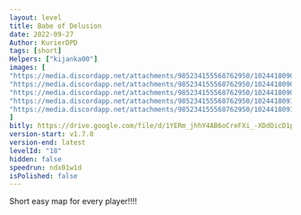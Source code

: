 ```yaml
---
layout: level
title: Babe of Delusion
date: 2022-09-27
Author: KurierDPD
tags: [short]
Helpers: ["kijanka00"]
images: [
"https://media.discordapp.net/attachments/985234155568762950/1024418090026537051/1_-_Brajo.png?width=1606&height=904",
"https://media.discordapp.net/attachments/985234155568762950/1024418090475331655/2_-_Brajo.png?width=1606&height=904",
"https://media.discordapp.net/attachments/985234155568762950/1024418090869604362/3_-_Brajo.png?width=1606&height=904",
"https://media.discordapp.net/attachments/985234155568762950/1024418091255468112/4_-_Brajo.png?width=1606&height=904",
"https://media.discordapp.net/attachments/985234155568762950/1024418091586822206/5_-_Brajo.png?width=1606&height=904"
]
bitly: https://drive.google.com/file/d/1YERm_jhhY4AB6oCreFXi_-XDdOicD1pd/view?usp=sharing
version-start: v1.7.0
version-end: latest
levelId: "18"
hidden: false
speedrun: ndx01w1d
isPolished: false
---
```


Short easy map for every player!!!!
<!-- more -->
<!-- DISCLAIMER FOR RPC IMAGE, USE _ws016 -->

